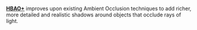 [**HBAO+**](https://www.nvidia.com/en-gb/geforce/technologies/hbao-plus/) improves upon existing Ambient Occlusion techniques to add richer, more detailed and realistic shadows around objects that occlude rays of light.